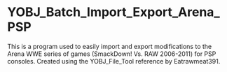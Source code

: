# YOBJ_Batch_Import_Export_Arena_PSP
This is a program used to easily import and export modifications to the Arena WWE series of games (SmackDown! Vs. RAW 2006-2011) for PSP consoles.
Created using the YOBJ_File_Tool reference by Eatrawmeat391.
